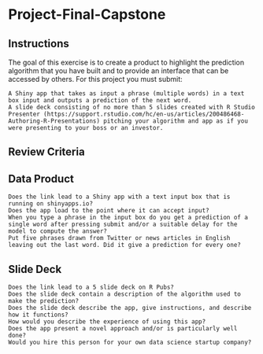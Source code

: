# Project-Final-Capstone

## Instructions

The goal of this exercise is to create a product to highlight the prediction algorithm that you have built and to provide an interface that can be accessed by others. For this project you must submit:

    A Shiny app that takes as input a phrase (multiple words) in a text box input and outputs a prediction of the next word.
    A slide deck consisting of no more than 5 slides created with R Studio Presenter (https://support.rstudio.com/hc/en-us/articles/200486468-Authoring-R-Presentations) pitching your algorithm and app as if you were presenting to your boss or an investor.

## Review Criteria

## Data Product

    Does the link lead to a Shiny app with a text input box that is running on shinyapps.io?
    Does the app load to the point where it can accept input?
    When you type a phrase in the input box do you get a prediction of a single word after pressing submit and/or a suitable delay for the model to compute the answer?
    Put five phrases drawn from Twitter or news articles in English leaving out the last word. Did it give a prediction for every one?

## Slide Deck

    Does the link lead to a 5 slide deck on R Pubs?
    Does the slide deck contain a description of the algorithm used to make the prediction?
    Does the slide deck describe the app, give instructions, and describe how it functions?
    How would you describe the experience of using this app?
    Does the app present a novel approach and/or is particularly well done?
    Would you hire this person for your own data science startup company?
